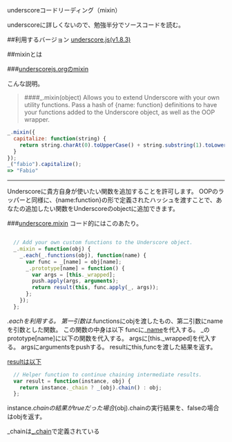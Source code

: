 underscoreコードリーディング（mixin）

underscoreに詳しくないので、勉強半分でソースコードを読む。



##利用するバージョン
[underscore.js(v1.8.3)](https://github.com/jashkenas/underscore/tree/1.8.3)


##mixinとは


###[underscorejs.orgのmixin](http://underscorejs.org/#mixin)

こんな説明。
>####_.mixin(object) 
>Allows you to extend Underscore with your own utility functions. 
>Pass a hash of {name: function} definitions to have your functions added to the Underscore object, as well as the OOP wrapper.


```javascript
_.mixin({
  capitalize: function(string) {
    return string.charAt(0).toUpperCase() + string.substring(1).toLowerCase();
  }
});
_("fabio").capitalize();
=> "Fabio"
```

------------- 
Underscoreに貴方自身が使いたい関数を追加することを許可します。
OOPのラッパーと同様に、{name:function}の形で定義されたハッシュを渡すことで、あなたの追加したい関数をUnderscoreのobjectに追加できます。


###[underscore.mixin](https://github.com/jashkenas/underscore/blob/1.8.3/underscore.js#L1490)
コード的にはこのあたり。

```javascript

  // Add your own custom functions to the Underscore object.
  _.mixin = function(obj) {
    _.each(_.functions(obj), function(name) {
      var func = _[name] = obj[name];
      _.prototype[name] = function() {
        var args = [this._wrapped];
        push.apply(args, arguments);
        return result(this, func.apply(_, args));
      };
    });
  };

```

_.eachを利用する。
第一引数は_.functionsにobjを渡したもの、第二引数にnameを引数とした関数。
この関数の中身は以下
funcに_[name](obj[name])を代入する。
_のprototype[name]に以下の関数を代入する。
argsに[this._wrapped]を代入する。
argsにargumentsをpushする。
resultにthis,funcを渡した結果を返す。

[resultは以下](https://github.com/jashkenas/underscore/blob/1.8.3/underscore.js#L1484)

```javascript
  // Helper function to continue chaining intermediate results.
  var result = function(instance, obj) {
    return instance._chain ? _(obj).chain() : obj;
  };
```

instance._chainの結果がtrueだった場合_(obj).chainの実行結果を、falseの場合はobjを返す。

_chainは[_.chain](https://github.com/jashkenas/underscore/blob/1.8.3/underscore.js#L1472)で定義されている

